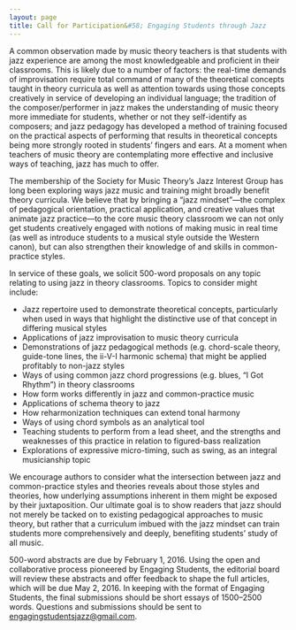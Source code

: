 ```yaml
---
layout: page
title: Call for Participation&#58; Engaging Students through Jazz
---
```

A common observation made by music theory teachers is that students with jazz experience are among the most knowledgeable and proficient in their classrooms. This is likely due to a number of factors: the real-time demands of improvisation require total command of many of the theoretical concepts taught in theory curricula as well as attention towards using those concepts creatively in service of developing an individual language; the tradition of the composer/performer in jazz makes the understanding of music theory more immediate for students, whether or not they self-identify as composers; and jazz pedagogy has developed a method of training focused on the practical aspects of performing that results in theoretical concepts being more strongly rooted in students’ fingers and ears. At a moment when teachers of music theory are contemplating more effective and inclusive ways of teaching, jazz has much to offer.

The membership of the Society for Music Theory’s Jazz Interest Group has long been exploring ways jazz music and training might broadly benefit theory curricula. We believe that by bringing a “jazz mindset”­—the complex of pedagogical orientation, practical application, and creative values that animate jazz practice—to the core music theory classroom we can not only get students creatively engaged with notions of making music in real time (as well as introduce students to a musical style outside the Western canon), but can also strengthen their knowledge of and skills in common-practice styles.
 
In service of these goals, we solicit 500-word proposals on any topic relating to using jazz in theory classrooms. Topics to consider might include: 
- Jazz repertoire used to demonstrate theoretical concepts, particularly when used in ways that highlight the distinctive use of that concept in differing musical styles
- Applications of jazz improvisation to music theory curricula
- Demonstrations of jazz pedagogical methods (e.g. chord-scale theory, guide-tone lines, the ii-V-I harmonic schema) that might be applied profitably to non-jazz styles
- Ways of using common jazz chord progressions (e.g. blues, “I Got Rhythm”) in theory classrooms
- How form works differently in jazz and common-practice music
- Applications of schema theory to jazz
- How reharmonization techniques can extend tonal harmony
- Ways of using chord symbols as an analytical tool
- Teaching students to perform from a lead sheet, and the strengths and weaknesses of this practice in relation to figured-bass realization
- Explorations of expressive micro-timing, such as swing, as an integral musicianship topic

We encourage authors to consider what the intersection between jazz and common-practice styles and theories reveals about those styles and theories, how underlying assumptions inherent in them might be exposed by their juxtaposition. Our ultimate goal is to show readers that jazz should not merely be tacked on to existing pedagogical approaches to music theory, but rather that a curriculum imbued with the jazz mindset can train students more comprehensively and deeply, benefiting students’ study of all music.

500-word abstracts are due by February 1, 2016. Using the open and collaborative process pioneered by Engaging Students, the editorial board will review these abstracts and offer feedback to shape the full articles, which will be due May 2, 2016. In keeping with the format of Engaging Students, the final submissions should be short essays of 1500–2500 words. Questions and submissions should be sent to <a href="mailto:engagingstudentsjazz@gmail.com">engagingstudentsjazz@gmail.com</a>. 
